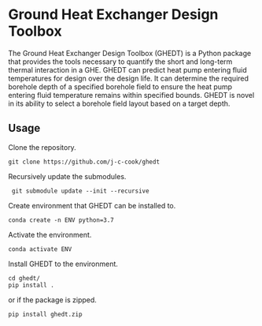 # Ground Heat Exchanger Design Toolbox

The Ground Heat Exchanger Design Toolbox (GHEDT) is a Python package that 
provides the tools necessary to quantify the short and long-term thermal 
interaction in a GHE. GHEDT can predict heat pump entering fluid temperatures 
for design over the design life. It can determine the required borehole depth 
of a specified borehole field to ensure the heat pump entering fluid temperature 
remains within specified bounds. GHEDT is novel in its ability to select a 
borehole field layout based on a target depth.

## Usage
Clone the repository.
```angular2html
git clone https://github.com/j-c-cook/ghedt
```
Recursively update the submodules.
```angular2html
 git submodule update --init --recursive
```
Create environment that GHEDT can be installed to. 
```angular2html
conda create -n ENV python=3.7
```
Activate the environment. 
```angular2html
conda activate ENV
```
Install GHEDT to the environment.
```angular2html
cd ghedt/
pip install .
```
or if the package is zipped. 
```angular2html
pip install ghedt.zip
```